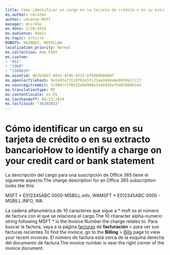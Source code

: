 ```yaml
---
title: Cómo identificar un cargo en su tarjeta de crédito o en su extracto bancario
ms.author: cmcatee
author: cmcatee-MSFT
manager: mnirkhe
ms.date: 2/28/2018
ms.audience: Admin
ms.topic: article
ROBOTS: NOINDEX, NOFOLLOW
localization_priority: Normal
ms.collection: Adm_O365
ms.custom:
- "451"
- "1960"
- "1500019"
ms.assetid: db7b34b7-0843-4f4b-9222-bfb998b860df
ms.openlocfilehash: 9a1493a7312df92e5fc21ae2e64a6e8038a17c17
ms.sourcegitcommit: 7c90dcc570d32ebd968e3e4e816a7b482890b3a4
ms.translationtype: MT
ms.contentlocale: es-ES
ms.lasthandoff: 08/13/2019
ms.locfileid: "36391033"
---
```

# <a name="how-to-identify-a-charge-on-your-credit-card-or-bank-statement"></a><span data-ttu-id="fa817-102">Cómo identificar un cargo en su tarjeta de crédito o en su extracto bancario</span><span class="sxs-lookup"><span data-stu-id="fa817-102">How to identify a charge on your credit card or bank statement</span></span>

<span data-ttu-id="fa817-103">La descripción del cargo para una suscripción de Office 365 tiene el siguiente aspecto:</span><span class="sxs-lookup"><span data-stu-id="fa817-103">The charge description for an Office 365 subscription looks like this:</span></span>
  
<span data-ttu-id="fa817-104">MSFT \* E012345ABC 0000-MSBILL.info, WA</span><span class="sxs-lookup"><span data-stu-id="fa817-104">MSFT \* E012345ABC 0000 - MSBILL.INFO, WA</span></span>
  
<span data-ttu-id="fa817-105">La cadena alfanumérica de 10 caracteres que sigue a \* msft es el número de factura con el que se relaciona el cargo.</span><span class="sxs-lookup"><span data-stu-id="fa817-105">The 10 character alpha-numeric string following MSFT \* is the Invoice Number the charge relates to.</span></span> <span data-ttu-id="fa817-106">Para buscar la factura, vaya a la página [facturas](https://go.microsoft.com/fwlink/p/?linkid=848039) de **facturación** \> para ver sus facturas recientes.</span><span class="sxs-lookup"><span data-stu-id="fa817-106">To find the invoice, go to the **Billing** \> [Bills](https://go.microsoft.com/fwlink/p/?linkid=848039) page to view your recent invoices.</span></span> <span data-ttu-id="fa817-107">El número de factura está cerca de la esquina derecha del documento de factura.</span><span class="sxs-lookup"><span data-stu-id="fa817-107">The invoice number is near the right corner of the invoice document.</span></span>